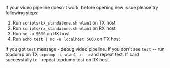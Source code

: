 If your video pipeline doesn't work, before opening new issue please
try following steps:

1. Run ``scripts/tx_standalone.sh wlan1`` on TX host
2. Run ``scripts/rx_standalone.sh wlan1`` on RX host
3. Run ``nc -u 5600`` on RX host
4. Run ``echo test | nc -u localhost 5600`` on TX host

If you got ``test`` message - debug video pipeline.
If you don't see ``test`` -- run tcpdump on TX ``tcpdump -i wlan1 -n -p`` and repeat test.
If card successfully tx - repeat tcpdump test on RX host.
